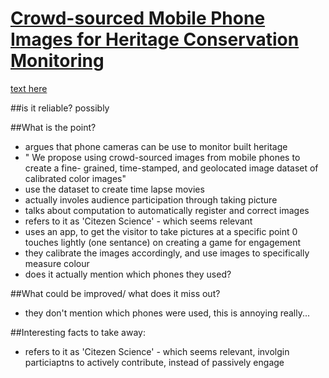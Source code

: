 # [Crowd-sourced Mobile Phone Images for Heritage Conservation Monitoring](http://ieeexplore.ieee.org/stamp/stamp.jsp?arnumber=7413847)

[text here](texts/07413847.pdf)

##is it reliable?
possibly

##What is the point?
- argues that phone cameras can be use to monitor built heritage
- " We propose using crowd-sourced images from mobile phones to create a fine- grained, time-stamped, and geolocated image dataset of calibrated color images"
- use the dataset to create time lapse movies
- actually involes audience participation through taking picture
- talks about computation to automatically register and correct images
- refers to it as 'Citezen Science' - which seems relevant
- uses an app, to get the visitor to take pictures at a specific point
0 touches lightly (one sentance) on creating a game for engagement
- they calibrate the images accordingly, and use images to specifically measure colour
- does it actually mention which phones they used?

##What could be improved/ what does it miss out?
- they don't mention which phones were used, this is annoying really...

##Interesting facts to take away:
- refers to it as 'Citezen Science' - which seems relevant, involgin particiaptns to actively contribute, instead of passively engage
